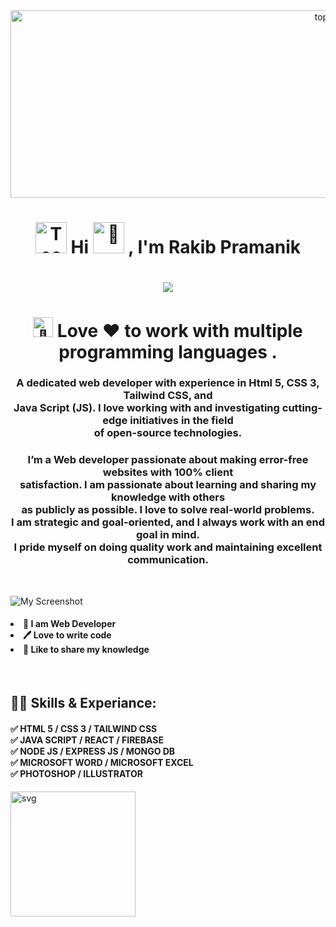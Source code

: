 <center>
<!--Header image -->
  <img   src="https://user-images.githubusercontent.com/66934377/223913733-deb1d974-787d-43c4-b60d-eff538aa161e.gif" alt = "top gif " height="300px" width="1000px" > </center> 
<h1 align="center" color="rgb(138,43,226)">
<!-- gif of laptop with man -->
  <img src="https://raw.githubusercontent.com/Tarikul-Islam-Anik/Animated-Fluent-Emojis/master/Emojis/People/Technologist.png" alt="Technologist" width="50" height="50" /> 
  Hi 
  <picture>  
    <source srcset="https://fonts.gstatic.com/s/e/notoemoji/latest/1f44b/512.webp" type="image/webp">
  <img src="https://fonts.gstatic.com/s/e/notoemoji/latest/1f44b/512.gif" alt="👋" width="50" height="50">
</picture>
  , I'm Rakib Pramanik</h1>

<!-- Dynamic gerrting for profile viewers  -->
<h1 align="center">
    <img src="https://readme-typing-svg.herokuapp.com/?font=Righteous&size=35&center=true&vCenter=true&width=1000&height=90&duration=4500&lines=Hi+There!+👋;+I'm+Rakib!😊;🅰️+I'm+Developer+|+🤖+AI+Enthusiast+|+🅿️roblem+Solver;+Love+❤️+to+work+with+multiple+programming+languages;+🎉Let's+contribute+together;+👨‍💻Happy+coding;🌞Have+a+nice+day👍;" />
</h1>

<h1 align="center" color="blue">
 <picture>
  <source srcset="https://fonts.gstatic.com/s/e/notoemoji/latest/1f339/512.webp" type="image/webp">
  <img src="https://fonts.gstatic.com/s/e/notoemoji/latest/1f339/512.gif" alt="🌹" width="32" height="32">
</picture> 
<strong>  
Love ❤️ to work with multiple programming languages .
</strong>
</h1>

<h3 align="center">A dedicated web developer with experience in Html 5, CSS 3, Tailwind CSS, and<br> Java Script (JS). I love working with and investigating cutting-edge initiatives in the field<br> of open-source technologies.</h3>

<h3 align="center">
I’m a Web developer passionate about making error-free websites with 100% client <br>satisfaction. I am passionate about learning and sharing my knowledge with others <br>as    publicly as possible. I love to solve real-world problems. <br>I am strategic and goal-oriented, and I always work with an end goal in mind. <br>I pride myself on doing quality work and maintaining excellent communication.
</h3><br>

![My Screenshot
](https://github.com/mdrakibpramanik/mdrakibpramanik/blob/main/Screenshot%202025-06-12%20102232.png?raw=true)
<br>

<h4>
    <li class="font-semibold">👑 I am Web Developer</li>
    <li class="font-semibold">🖊️ Love to write code</li>
    <li class="font-semibold">🎤 Like to share my knowledge</li>
</h4><br>

<h2> 👨‍💻 Skills & Experiance: <br>
<h4>
    ✅ HTML 5 / CSS 3 / TAILWIND CSS <br> 
    ✅ JAVA SCRIPT / REACT / FIREBASE <br>
    ✅ NODE JS / EXPRESS JS / MONGO DB <br>
    ✅ MICROSOFT WORD / MICROSOFT EXCEL <br>
    ✅ PHOTOSHOP / ILLUSTRATOR <br>
</h4>

<img src="1st.svg" alt="svg" width="200" />
